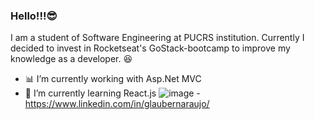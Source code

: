 ### Hello!!!😎
I am a student of Software Engineering at PUCRS institution.
Currently I decided to invest in Rocketseat's GoStack-bootcamp
to improve my knowledge as a developer. 😆


- 📊 I’m currently working with Asp.Net MVC
- 🎨 I’m currently learning React.js
![image](https://user-images.githubusercontent.com/62362001/136837892-472cf059-3ff5-4b61-826a-6169b2821564.png) - https://www.linkedin.com/in/glaubernaraujo/
